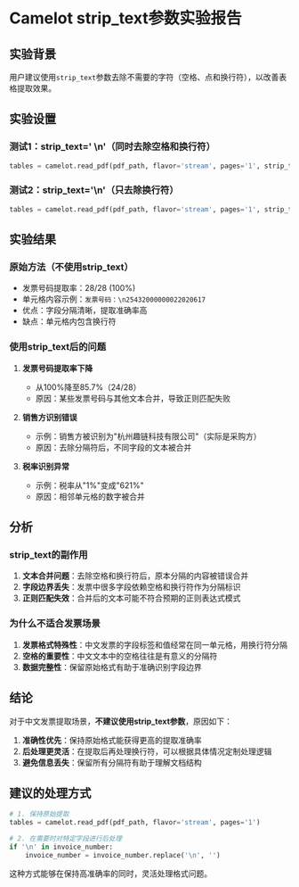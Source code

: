 # Camelot strip_text参数实验报告

## 实验背景
用户建议使用`strip_text`参数去除不需要的字符（空格、点和换行符），以改善表格提取效果。

## 实验设置

### 测试1：strip_text=' \n'（同时去除空格和换行符）
```python
tables = camelot.read_pdf(pdf_path, flavor='stream', pages='1', strip_text=' \n')
```

### 测试2：strip_text='\n'（只去除换行符）
```python
tables = camelot.read_pdf(pdf_path, flavor='stream', pages='1', strip_text='\n')
```

## 实验结果

### 原始方法（不使用strip_text）
- 发票号码提取率：28/28 (100%)
- 单元格内容示例：`发票号码：\n25432000000022020617`
- 优点：字段分隔清晰，提取准确率高
- 缺点：单元格内包含换行符

### 使用strip_text后的问题

1. **发票号码提取率下降**
   - 从100%降至85.7%（24/28）
   - 原因：某些发票号码与其他文本合并，导致正则匹配失败

2. **销售方识别错误**
   - 示例：销售方被识别为"杭州趣链科技有限公司"（实际是采购方）
   - 原因：去除分隔符后，不同字段的文本被合并

3. **税率识别异常**
   - 示例：税率从"1%"变成"621%"
   - 原因：相邻单元格的数字被合并

## 分析

### strip_text的副作用
1. **文本合并问题**：去除空格和换行符后，原本分隔的内容被错误合并
2. **字段边界丢失**：发票中很多字段依赖空格和换行符作为分隔标识
3. **正则匹配失效**：合并后的文本可能不符合预期的正则表达式模式

### 为什么不适合发票场景
1. **发票格式特殊性**：中文发票的字段标签和值经常在同一单元格，用换行符分隔
2. **空格的重要性**：中文文本中的空格往往是有意义的分隔符
3. **数据完整性**：保留原始格式有助于准确识别字段边界

## 结论

对于中文发票提取场景，**不建议使用strip_text参数**，原因如下：

1. **准确性优先**：保持原始格式能获得更高的提取准确率
2. **后处理更灵活**：在提取后再处理换行符，可以根据具体情况定制处理逻辑
3. **避免信息丢失**：保留所有分隔符有助于理解文档结构

## 建议的处理方式

```python
# 1. 保持原始提取
tables = camelot.read_pdf(pdf_path, flavor='stream', pages='1')

# 2. 在需要时对特定字段进行后处理
if '\n' in invoice_number:
    invoice_number = invoice_number.replace('\n', '')
```

这种方式能够在保持高准确率的同时，灵活处理格式问题。